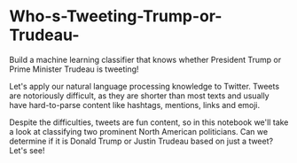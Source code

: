 # Who-s-Tweeting-Trump-or-Trudeau-
Build a machine learning classifier that knows whether President Trump or Prime Minister Trudeau is tweeting!



Let's apply our natural language processing knowledge to Twitter. Tweets are notoriously difficult, as they are shorter than most texts and usually have hard-to-parse content like hashtags, mentions, links and emoji.

Despite the difficulties, tweets are fun content, so in this notebook we'll take a look at classifying two prominent North American politicians. Can we determine if it is Donald Trump or Justin Trudeau based on just a tweet? Let's see!
